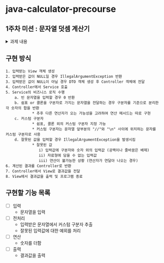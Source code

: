 # java-calculator-precourse

## 1주차 미션 : 문자열 덧셈 계산기
<details>
	<summary>과제 내용</summary>

## 과제
- 입력한 문자열에서 숫자를 추출하여 더하는 계산기를 구현한다.
   - 쉼표(,) 또는 콜론(:)을 구분자로 가지는 문자열을 전달하는 경우 구분자를 기준으로 분리한 각 숫자의 합을 반환한다.
   - 예: "" => 0, "1,2" => 3, "1,2,3" => 6, "1,2:3" => 6
   - 앞의 기본 구분자(쉼표, 콜론) 외에 커스텀 구분자를 지정할 수 있다. 커스텀 구분자는 문자열 앞부분의 "//"와 "\n" 사이에 위치하는 문자를 커스텀 구분자로 사용한다.
   - 예를 들어 "//;\n1;2;3"과 같이 값을 입력할 경우 커스텀 구분자는 세미콜론(;)이며, 결과 값은 6이 반환되어야 한다.
   - 사용자가 잘못된 값을 입력할 경우 IllegalArgumentException을 발생시킨 후 애플리케이션은 종료되어야 한다.
### 입출력
- 입력 : 구분자와 양수로 구성된 문자열
- 출력 : 덧셈 결과

ex)
```
덧셈할 문자열을 입력해 주세요.
1,2:3 
결과 : 6
```
</details>

## 구현 방식
```
1. 입력받는 View 객체 생성
2. 입력받은 값이 NULL일 경우 IllegalArgumentException 반환
3. 입력받은 값이 NULL이 아닐 경우 DTO 객체 생성 후 Controller 객체에 전달
4. Controller에서 Service 호출
5. Service의 비즈니스 로직 수행
	a. 빈 문자열을 입력할 경우 0 반환
	b. 쉼표 or 콜론을 구분자로 가지는 문자열을 전달하는 경우 구분자를 기준으로 분리한 각 숫자의 합을 반환
            * 추후 다른 연산자가 오는 가능성을 고려하여 연산 메서드는 따로 구현
	c. 커스텀 구분자
            * 쉼표, 콜론 외의 커스텀 구분자 지정 가능
            * 커스텀 구분자는 문자열 앞부분의 "//"와 "\n" 사이에 위치하는 문자를 커스텀 구분자로 사용 
	d. 잘못된 값을 입력할 경우 IllegalArgumentException을 발생시킴
            * 잘못된 값
               i) 입력값에 구분자와 숫자 외의 입력값 (공백이나 줄바꿈은 배제)
               ii) 자료형에 담을 수 없는 입력값
               iii) 연산이 불가능한 상황 (연산자가 연달아 나오는 경우)
6. 계산된 결과를 Controller로 반환
7. Controller에서 View로 결과값을 전달
8. View에서 결과값을 출력 및 프로그램 종료
```


## 구현할 기능 목록
- [ ] 입력
   - 문자열을 입력
- [ ] 전처리
   - 입력받은 문자열에서 커스텀 구분자 추출
   - 잘못된 입력값에 대한 예외를 처리
- [ ] 연산
   - 숫자를 더함
- [ ] 출력
   - 결과값을 출력
